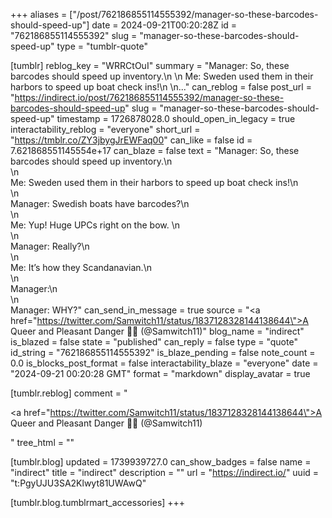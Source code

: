 +++
aliases = ["/post/762186855114555392/manager-so-these-barcodes-should-speed-up"]
date = 2024-09-21T00:20:28Z
id = "762186855114555392"
slug = "manager-so-these-barcodes-should-speed-up"
type = "tumblr-quote"

[tumblr]
reblog_key = "WRRCtOuI"
summary = "Manager: So, these barcodes should speed up inventory.\n \n Me: Sweden used them in their harbors to speed up boat check ins!\n \n..."
can_reblog = false
post_url = "https://indirect.io/post/762186855114555392/manager-so-these-barcodes-should-speed-up"
slug = "manager-so-these-barcodes-should-speed-up"
timestamp = 1726878028.0
should_open_in_legacy = true
interactability_reblog = "everyone"
short_url = "https://tmblr.co/ZY3jbygJrEWFaq00"
can_like = false
id = 7.621868551145554e+17
can_blaze = false
text = "Manager: So, these barcodes should speed up inventory.\n<br/>\n<br/>Me: Sweden used them in their harbors to speed up boat check ins!\n<br/>\n<br/>Manager: Swedish boats have barcodes?\n<br/>\n<br/>Me: Yup! Huge UPCs right on the bow. \n<br/>\n<br/>Manager: Really?\n<br/>\n<br/>Me: It&rsquo;s how they Scandanavian.\n<br/>\n<br/>Manager:\n<br/>\n<br/>Manager: WHY?"
can_send_in_message = true
source = "<a href=\"https://twitter.com/Samwitch11/status/1837128328144138644\">A Queer and Pleasant Danger 🦖🦕 (@Samwitch11)</a>"
blog_name = "indirect"
is_blazed = false
state = "published"
can_reply = false
type = "quote"
id_string = "762186855114555392"
is_blaze_pending = false
note_count = 0.0
is_blocks_post_format = false
interactability_blaze = "everyone"
date = "2024-09-21 00:20:28 GMT"
format = "markdown"
display_avatar = true

[tumblr.reblog]
comment = "<p><a href=\"https://twitter.com/Samwitch11/status/1837128328144138644\">A Queer and Pleasant Danger 🦖🦕 (@Samwitch11)</a></p>"
tree_html = ""

[tumblr.blog]
updated = 1739939727.0
can_show_badges = false
name = "indirect"
title = "indirect"
description = ""
url = "https://indirect.io/"
uuid = "t:PgyUJU3SA2Klwyt81UWAwQ"

[tumblr.blog.tumblrmart_accessories]
+++
